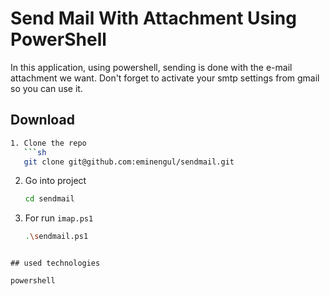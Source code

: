 
# Send Mail With Attachment Using PowerShell

In this application, using powershell, sending is done with the e-mail attachment we want. Don't forget to activate your smtp settings from gmail so you can use it.


## Download 


```bash 
1. Clone the repo
   ```sh
   git clone git@github.com:eminengul/sendmail.git
   ```
2. Go into project
   ```sh
   cd sendmail
   ```
3. For run `imap.ps1`
   ```sh
   .\sendmail.ps1
   ```
```
    
## used technologies

powershell

  
